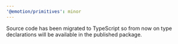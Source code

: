 ```yaml
---
'@emotion/primitives': minor
---
```


Source code has been migrated to TypeScript so from now on type declarations will be available in the published package.
